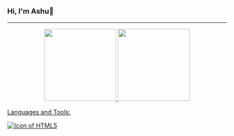 ### Hi, I'm Ashu👋
<hr>

<div align="center">  
  <a href="https://github.com/ashuyadav0">  
    <img height="165em" src="https://github-readme-stats.vercel.app/api?username=ashuyadav0&show_icons=truecount_private=true&locale=es&custom_title=My%20GitHub%20Stats"/>  
    <img height="165em" src="https://github-readme-stats.vercel.app/api/top-langs/?username=&layout=compact&langs_count=10"/>
</div>

Languages and Tools:

<!--
**ashuyadav0/ashuyadav0** is a ✨ _special_ ✨ repository because its `README.md` (this file) appears on your GitHub profile.

Here are some ideas to get you started:

- 🔭 I’m currently working on ...
- 🌱 I’m currently learning ...
- 👯 I’m looking to collaborate on ...
- 🤔 I’m looking for help with ...
- 💬 Ask me about ...
- 📫 How to reach me: ...
- 😄 Pronouns: ...
- ⚡ Fun fact: ...
-->
<img align="center" alt="Icon of HTML5" src="https://skillicons.dev/icons?i=angular,arduino,bootstrap,cs,css,discord,docker,dotnet,eclipse,figma,git,html,java,jenkins,jquery,laravel,linkedin,linux,mysql,nginx,nodejs,php,postgres,react,sass,vscode,wordpress&theme=dark&perline=11">

